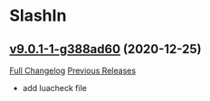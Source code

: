 # SlashIn

## [v9.0.1-1-g388ad60](https://github.com/funkydude/SlashIn/tree/388ad60cdc2fa5fe54d1b5bc5006c06016fec492) (2020-12-25)
[Full Changelog](https://github.com/funkydude/SlashIn/compare/v9.0.1...388ad60cdc2fa5fe54d1b5bc5006c06016fec492) [Previous Releases](https://github.com/funkydude/SlashIn/releases)

- add luacheck file  
